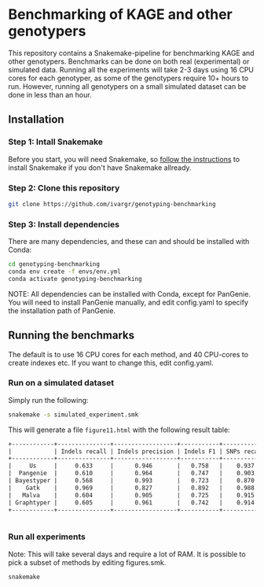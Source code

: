 # Benchmarking of KAGE and other genotypers

This repository contains a Snakemake-pipeline for benchmarking KAGE and other genotypers. Benchmarks can be done on both real (experimental) or simulated data. Running all the experiments will take 2-3 days using 16 CPU cores for each genotyper, as some of the genotypers require 10+ hours to run. However, running all genotypers on a small simulated dataset can be done in less than an hour.

## Installation
### Step 1: Intall Snakemake
Before you start, you will need Snakemake, so [follow the instructions](https://snakemake.readthedocs.io/en/stable/getting_started/installation.html) to install Snakemake if you don't have Snakemake allready.

### Step 2: Clone this repository
```bash
git clone https://github.com/ivargr/genotyping-benchmarking
```

### Step 3: Install dependencies
There are many dependencies, and these can and should be installed with Conda:
```bash
cd genotyping-benchmarking
conda env create -f envs/env.yml
conda activate genotyping-benchmarking
```

NOTE: All dependencies can be installed with Conda, except for PanGenie. You will need to install PanGenie manually, and edit config.yaml to specify the installation path of PanGenie.


## Running the benchmarks
The default is to use 16 CPU cores for each method, and 40 CPU-cores to create indexes etc. If you want to change this, edit config.yaml.


### Run on a simulated dataset
Simply run the following:
```bash
snakemake -s simulated_experiment.smk
```

This will generate a file `figure11.html` with the following result table:

```html
+------------+---------------+------------------+-----------+-------------+----------------+---------+---------+--------------+
|            | Indels recall | Indels precision | Indels F1 | SNPs recall | SNPs precision | SNPs F1 | Runtime | Memory usage |
+------------+---------------+------------------+-----------+-------------+----------------+---------+---------+--------------+
|     Us     |     0.633     |      0.946       |   0.758   |    0.937    |     0.991      |  0.963  |  0 min  |     7 GB     |
|  Pangenie  |     0.610     |      0.964       |   0.747   |    0.903    |     0.993      |  0.946  |  3 min  |    49 GB     |
| Bayestyper |     0.568     |      0.993       |   0.723   |    0.870    |     0.997      |  0.929  |  5 min  |     3 GB     |
|    Gatk    |     0.969     |      0.827       |   0.892   |    0.988    |     0.995      |  0.991  |  3 min  |     5 GB     |
|   Malva    |     0.604     |      0.905       |   0.725   |    0.915    |     0.973      |  0.943  |  3 min  |    41 GB     |
| Graphtyper |     0.605     |      0.961       |   0.742   |    0.914    |     0.995      |  0.953  |  1 min  |     0 GB     |
+------------+---------------+------------------+-----------+-------------+----------------+---------+---------+--------------+



```


### Run all experiments
Note: This will take several days and require a lot of RAM. It is possible to pick a subset of methods by editing figures.smk.
```bash
snakemake
```